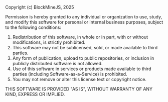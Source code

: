 Copyright (c) BlockMineJS, 2025

Permission is hereby granted to any individual or organization to use, study, and modify this software for personal or internal business purposes, subject to the following conditions:

1. Redistribution of this software, in whole or in part, with or without modifications, is strictly prohibited.
2. This software may not be sublicensed, sold, or made available to third parties.
3. Any form of publication, upload to public repositories, or inclusion in publicly distributed software is not allowed.
4. Use of this software in services or products made available to third parties (including Software-as-a-Service) is prohibited.
5. You may not remove or alter this license text or copyright notice.


THIS SOFTWARE IS PROVIDED "AS IS", WITHOUT WARRANTY OF ANY KIND, EXPRESS OR IMPLIED.
